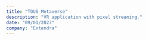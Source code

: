 ```yaml
---
title: "TOUS Metaverse"
description: "VR application with pixel streaming."
date: "09/01/2023"
company: "Extendra"
---
```

